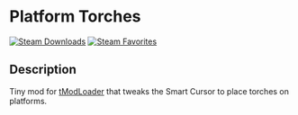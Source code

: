 # Platform Torches

[![Steam Downloads](https://img.shields.io/steam/downloads/3359357778?style=for-the-badge&logo=steam)](https://steamcommunity.com/sharedfiles/filedetails/?id=3359357778)
[![Steam Favorites](https://img.shields.io/steam/favorites/3359357778?style=for-the-badge&logo=steam)](https://steamcommunity.com/sharedfiles/filedetails/?id=3359357778)

## Description

Tiny mod for [tModLoader](https://store.steampowered.com/app/1281930/tModLoader/) that tweaks the Smart Cursor to place torches on platforms.
